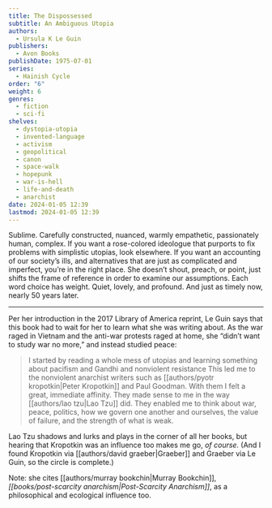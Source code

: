 ```yaml
---
title: The Dispossessed
subtitle: An Ambiguous Utopia
authors:
  - Ursula K Le Guin
publishers:
  - Avon Books
publishDate: 1975-07-01
series:
  - Hainish Cycle
order: "6"
weight: 6
genres:
  - fiction
  - sci-fi
shelves:
  - dystopia-utopia
  - invented-language
  - activism
  - geopolitical
  - canon
  - space-walk
  - hopepunk
  - war-is-hell
  - life-and-death
  - anarchist
date: 2024-01-05 12:39
lastmod: 2024-01-05 12:39
---
```

Sublime. Carefully constructed, nuanced, warmly empathetic, passionately human, complex. If you want a rose-colored ideologue that purports to fix problems with simplistic utopias, look elsewhere. If you want an accounting of our society’s ills, and alternatives that are just as complicated and imperfect, you’re in the right place. She doesn’t shout, preach, or point, just shifts the frame of reference in order to examine our assumptions. Each word choice has weight. Quiet, lovely, and profound. And just as timely now, nearly 50 years later.

---

Per her introduction in the 2017 Library of America reprint, Le Guin says that this book had to wait for her to learn what she was writing about. As the war raged in Vietnam and the anti-war protests raged at home, she “didn’t want to study war no more,” and instead studied peace:

> I started by reading a whole mess of utopias and learning something about pacifism and Gandhi and nonviolent resistance This led me to the nonviolent anarchist writers such as [[authors/pyotr kropotkin|Peter Kropotkin]] and Paul Goodman. With them I felt a great, immediate affinity. They made sense to me in the way [[authors/lao tzu|Lao Tzu]] did. They enabled me to think about war, peace, politics, how we govern one another and ourselves, the value of failure, and the strength of what is weak.

Lao Tzu shadows and lurks and plays in the corner of all her books, but hearing that Kropotkin was an influence too makes me go, *of course.* (And I found Kropotkin via [[authors/david graeber|Graeber]] and Graeber via Le Guin, so the circle is complete.) 

Note: she cites [[authors/murray bookchin|Murray Bookchin]], *[[books/post-scarcity anarchism|Post-Scarcity Anarchism]]*, as a philosophical and ecological influence too.